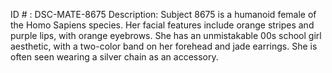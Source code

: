 ID # : DSC-MATE-8675
Description: Subject 8675 is a humanoid female of the Homo Sapiens species. Her facial features include orange stripes and purple lips, with orange eyebrows. She has an unmistakable 00s school girl aesthetic, with a two-color band on her forehead and jade earrings. She is often seen wearing a silver chain as an accessory. 